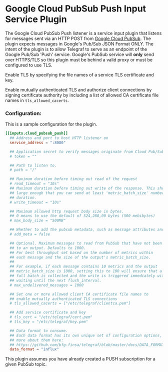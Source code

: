 # Google Cloud PubSub Push Input Service Plugin

The Google Cloud PubSub Push listener is a service input plugin that listens for messages sent via an HTTP POST from [Google Cloud PubSub][pubsub].
The plugin expects messages in Google's Pub/Sub JSON Format ONLY.
The intent of the plugin is to allow Telegraf to serve as an endpoint of the Google Pub/Sub 'Push' service.
Google's PubSub service will **only** send over HTTPS/TLS so this plugin must be behind a valid proxy or must be configured to use TLS.

Enable TLS by specifying the file names of a service TLS certificate and key.

Enable mutually authenticated TLS and authorize client connections by signing certificate authority by including a list of allowed CA certificate file names in `tls_allowed_cacerts`.


### Configuration:

This is a sample configuration for the plugin.

```toml
[[inputs.cloud_pubsub_push]]
  ## Address and port to host HTTP listener on
  service_address = ":8080"

  ## Application secret to verify messages originate from Cloud Pub/Sub
  # token = ""

  ## Path to listen to.
  # path = "/"

  ## Maximum duration before timing out read of the request
  # read_timeout = "10s"
  ## Maximum duration before timing out write of the response. This should be set to a value
  ## large enough that you can send at least 'metric_batch_size' number of messages within the
  ## duration.
  # write_timeout = "10s"

  ## Maximum allowed http request body size in bytes.
  ## 0 means to use the default of 524,288,00 bytes (500 mebibytes)
  # max_body_size = "500MB"

  ## Whether to add the pubsub metadata, such as message attributes and subscription as a tag.
  # add_meta = false

  ## Optional. Maximum messages to read from PubSub that have not been written
  ## to an output. Defaults to 1000.
  ## For best throughput set based on the number of metrics within
  ## each message and the size of the output's metric_batch_size.
  ##
  ## For example, if each message contains 10 metrics and the output
  ## metric_batch_size is 1000, setting this to 100 will ensure that a
  ## full batch is collected and the write is triggered immediately without
  ## waiting until the next flush_interval.
  # max_undelivered_messages = 1000

  ## Set one or more allowed client CA certificate file names to
  ## enable mutually authenticated TLS connections
  # tls_allowed_cacerts = ["/etc/telegraf/clientca.pem"]

  ## Add service certificate and key
  # tls_cert = "/etc/telegraf/cert.pem"
  # tls_key = "/etc/telegraf/key.pem"

  ## Data format to consume.
  ## Each data format has its own unique set of configuration options, read
  ## more about them here:
  ## https://github.com/bfg-finsa/telegraf/blob/master/docs/DATA_FORMATS_INPUT.md
  data_format = "influx"
```

This plugin assumes you have already created a PUSH subscription for a given
PubSub topic.

[pubsub]: https://cloud.google.com/pubsub
[input data formats]: /docs/DATA_FORMATS_INPUT.md
